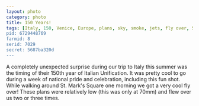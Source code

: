 ```yaml
---
layout: photo
category: photo
title: 150 Years!
tags: [Italy, 150, Venice, Europe, plans, sky, smoke, jets, fly over, St. Mark's Square, Canon 7D, cycomachead, Michael Ball, celebration, Italian, Canon, 7D]
pid: 6729448769
farmid: 8
serid: 7029
secret: 5687ba320d
---
```



A completely unexpected surprise during our trip to Italy this summer was the timing of their 150th year of Italian Unification. It was pretty cool to go during a week of national pride and celebration, including this fun shot. While walking around St. Mark's Square one morning we got a very cool fly over! These plans were relatively low (this was only at 70mm) and flew over us two or three times.
